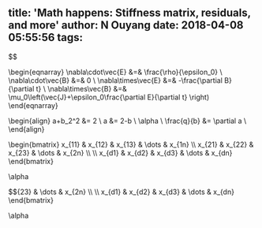 title: 'Math happens:  Stiffness matrix, residuals, and more'
author: N Ouyang
date: 2018-04-08 05:55:56
tags:
---
<script src='https://cdnjs.cloudflare.com/ajax/libs/mathjax/2.7.4/latest.js?config=TeX-MML-AM_CHTML' async></script>

$$

\begin{eqnarray}
\nabla\cdot\vec{E} &=& \frac{\rho}{\epsilon_0} \\
\nabla\cdot\vec{B} &=& 0 \\
\nabla\times\vec{E} &=& -\frac{\partial B}{\partial t} \\
\nabla\times\vec{B} &=& \mu_0\left(\vec{J}+\epsilon_0\frac{\partial E}{\partial t} \right)
\end{eqnarray}



\begin{align}
a+b_2^2 &= 2 \\
a &= 2-b \\
\alpha \\
\frac{q}{b} &= \partial a \\
\end{align}


\begin{bmatrix}
    x_{11}       & x_{12} & x_{13} & \dots & x_{1n} \\\\
    x_{21}       & x_{22} & x_{23} & \dots & x_{2n} \\\\
     \\\\
    x_{d1}       & x_{d2} & x_{d3} & \dots & x_{dn}
\end{bmatrix}


\alpha

$${23} & \dots & x_{2n} \\\\
     \\\\
    x_{d1}       & x_{d2} & x_{d3} & \dots & x_{dn}
\end{bmatrix}


\alpha